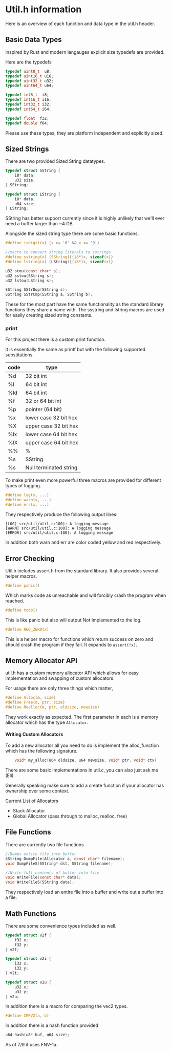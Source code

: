 # Util.h information

Here is an overview of each function and data type
in the util.h header.


## Basic Data Types

Inspired by Rust and modern langauges explicit
size typedefs are provided.

Here are the typedefs

```c
typedef uint8_t  u8;
typedef uint16_t u16;
typedef uint32_t u32;
typedef uint64_t u64;

typedef int8_t  i8;
typedef int16_t i16;
typedef int32_t i32;
typedef int64_t i64;

typedef float  f32;
typedef double f64;
```

Please use these types, they are platform independent and
explicitly sized.


## Sized Strings

There are two provided Sized String datatypes.

```c
typedef struct SString {
    i8* data;
    u32 size;
} SString;

typedef struct LString {
    i8* data;
    u64 size;
} LString;
```

SString has better support currently since it is highly
unlikely that we'll ever need a buffer larger than
~4 GB.

Alongside the sized string type there are some basic functions.

```c
#define isdigit(x) (x >= '0' && x <= '9')

//macro to convert string literals to sstrings
#define sstring(x) (SString){(i8*)x, sizeof(x)}
#define lstring(x) (LString){(i8*)x, sizeof(x)}

u32 stou(const char* s);
u32 sstou(SString s);
u32 lstou(LString s);

SString SStrDup(SString s);
SString SStrCmp(SString a, SString b);
```

These for the most part have the same functionality as the
standard library functions they share a name with. The
ssstring and lstring macros are used for easily creating
sized string constants.

### print

For this project there is a custom print function.

It is essentially the same as printf but with the following
supported substitutions.

|code|type                      |
|----|--------------------------|
| %d | 32 bit int               |
| %l | 64 bit int               |
| %ld| 64 bit int               |
| %f | 32 or 64 bit int         |
| %p | pointer (64 bit)         |
| %x | lower case 32 bit hex    |
| %X | upper case 32 bit hex    |
| %lx| lower case 64 bit hex    |
| %lX| upper case 64 bit hex    |
| %% | %                        |
| %s | SString                  |
| %s | Null terminated string   |


To make print even more powerful three macros are provided
for different types of logging.

```c
#define log(x, ...)
#define warn(x, ...)
#define err(x, ...)
```

They respectively produce the following output lines:

```
[LOG] src/util/util.c:100]: A logging message
[WARN] src/util/util.c:100]: A logging message
[ERROR] src/util/util.c:100]: A logging message
```

In addition both warn and err are color coded 
yellow and red respectively.


## Error Checking

Util.h includes assert.h from the standard library.
It also provides several helper macros.

```c
#define panic()
```

Which marks code as unreachable and will forcibly crash the
program when reached.

```c
#define todo()
```

This is like panic but also will output Not Implemented to
the log.

```c
#define REQ_ZERO(x)
```

This is a helper macro for functions which return success
on zero and should crash the program if they fail.
It expands to `assert(!x)`.

## Memory Allocator API

util.h has a custom memory allocator API which allows for easy
implementation and swapping of custom allocators.

For usage there are only three things which matter,
```c
#define Alloc(m, size)
#define Free(m, ptr, size)
#define Realloc(m, ptr, oldsize, newsize)
```

They work exactly as expected. The first parameter in each
is a memory allocator which has the type `Allocator`.


#### Writing Custom Allocators

To add a new allocator all you need to do is implement
the alloc_function which has the following signature.

```c
    void* my_alloc(u64 oldsize, u64 newsize, void* ptr, void* ctx)
```

There are some basic implementations in util.c, you can also
just ask me (Eli). 

Generally speaking make sure to add a create function if your
allocator has ownership over some context.

Current List of Allocators
- Stack Allocator
- Global Allocator (pass through to malloc, realloc, free)

## File Functions

There are currently two file functions

```c
//Dumps entire file into buffer
SString DumpFile(Allocator a, const char* filename);
void DumpFileS(SString* dst, SString filename);

//Write full contents of buffer into file
void WriteFile(const char* data);
void WriteFileS(SString data);
```

They respectively load an entire file into a buffer and
write out a buffer into a file.

## Math Functions

There are some convenience types included as well.

```c
typedef struct v2f {
    f32 x;
    f32 y;
} v2f;

typedef struct v2i {
    i32 x;
    i32 y;
} v2i;

typedef struct v2u {
    u32 x;
    u32 y;
} v2u;
```

In addition there is a macro for comparing the vec2 types.

```c
#define CMPV2(a, b)
```

In addition there is a hash function provided

```c
u64 hash(u8* buf, u64 size);
```

As of 7/9 it uses FNV-1a. 

